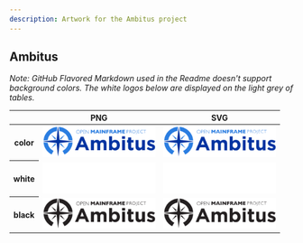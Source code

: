 ```yaml
---
description: Artwork for the Ambitus project
---
```


## Ambitus

*Note: GitHub Flavored Markdown used in the Readme doesn't support background colors. The white logos below are displayed on the light grey of tables.*

<table class="logos-table">
	<thead>
		<tr>
			<th></th>
			<th>PNG</th>
			<th>SVG</th>
		</tr>
	</thead>	
    <tbody>
		<tr>
			<th>color</th>
			<td><a href="color/ambitus-color.png" download><img src="color/ambitus-color.png" width="200"></a></td>
			<td><a href="color/ambitus-color.svg" download><img src="color/ambitus-color.svg" width="200"></a></td>
		</tr>
		<tr>
			<th>white</th>
			<td><a href="white/ambitus-white.png" download><img src="white/ambitus-white.png" width="200"></a></td>
			<td><a href="white/ambitus-white.svg" download><img src="white/ambitus-white.svg" width="200"></a></td>
		</tr>
		<tr>
			<th>black</th>
			<td><a href="black/ambitus-black.png" download><img src="black/ambitus-black.png" width="200"></a></td>
			<td><a href="black/ambitus-black.svg" download><img src="black/ambitus-black.svg" width="200"></a></td>
		</tr>
	</tbody>	
</table>




